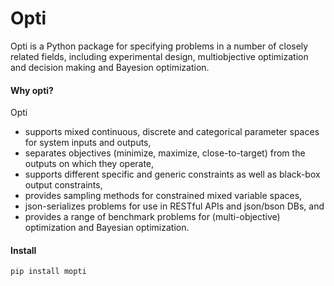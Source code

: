 # Opti

Opti is a Python package for specifying problems in a number of closely related fields, including experimental design, multiobjective optimization and decision making and Bayesion optimization.

#### Why opti?
Opti 
* supports mixed continuous, discrete and categorical parameter spaces for system inputs and outputs,
* separates objectives (minimize, maximize, close-to-target) from the outputs on which they operate,
* supports different specific and generic constraints as well as black-box output constraints,
* provides sampling methods for constrained mixed variable spaces,
* json-serializes problems for use in RESTful APIs and json/bson DBs, and
* provides a range of benchmark problems for (multi-objective) optimization and Bayesian optimization.


#### Install
```
pip install mopti
```

